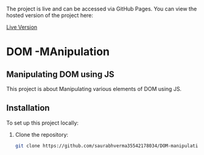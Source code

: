 

The project is live and can be accessed via GitHub Pages. You can view the hosted version of the project here:

[Live Version](https://saurabhverma35542178034.github.io/DOM-manipulation/)

# DOM -MAnipulation

## Manipulating DOM using JS

This project is about Manipulating various elements of DOM using JS. 

## Installation

To set up this project locally:

1. Clone the repository:
   ```bash
   git clone https://github.com/saurabhverma35542178034/DOM-manipulatione.git

